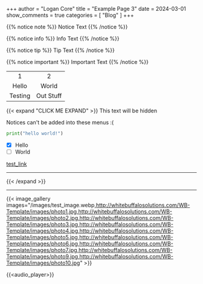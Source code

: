 +++
author = "Logan Core"
title = "Example Page 3"
date = 2024-03-01
show_comments = true
categories = [
    "Blog"
]
+++



{{% notice note %}}
Notice Text
{{% /notice %}}


{{% notice info %}}
Info Text
{{% /notice %}}


{{% notice tip %}}
Tip Text
{{% /notice %}}


{{% notice important  %}}
Important Text
{{% /notice %}}


|||
|:-:|:-:|
| 1   | 2
| Hello     | World
| Testing   | Out Stuff



{{< expand "CLICK ME EXPAND" >}}
This text will be hidden

Notices can't be added into these menus :(

```python
print("hello world!")
```
- [x] Hello
- [ ] World

[test_link](./sub_page_example)

---


{{< /expand >}}


---


{{< image_gallery images="/images/test_image.webp,http://whitebuffalosolutions.com/WB-Template/images/photo1.jpg,http://whitebuffalosolutions.com/WB-Template/images/photo2.jpg,http://whitebuffalosolutions.com/WB-Template/images/photo3.jpg,http://whitebuffalosolutions.com/WB-Template/images/photo4.jpg,http://whitebuffalosolutions.com/WB-Template/images/photo5.jpg,http://whitebuffalosolutions.com/WB-Template/images/photo6.jpg,http://whitebuffalosolutions.com/WB-Template/images/photo7.jpg,http://whitebuffalosolutions.com/WB-Template/images/photo9.jpg,http://whitebuffalosolutions.com/WB-Template/images/photo10.jpg" >}}



{{<audio_player>}}
